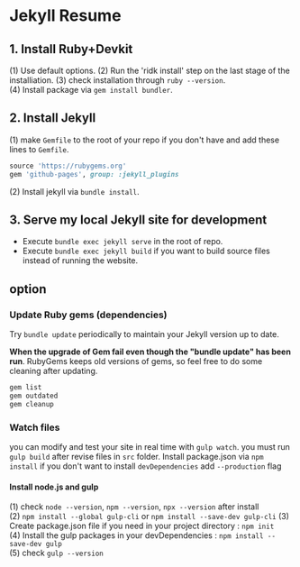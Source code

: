# Jekyll Resume

## 1. Install Ruby+Devkit
(1) Use default options.
(2) Run the 'ridk install' step on the last stage of the installiation.
(3) check installation through `ruby --version`.  
(4) Install package via `gem install bundler`.

## 2. Install Jekyll
(1) make `Gemfile` to the root of your repo if you don't have and add these lines to `Gemfile`.
```ruby
source 'https://rubygems.org'
gem 'github-pages', group: :jekyll_plugins
```
(2) Install jekyll via `bundle install`.

## 3. Serve my local Jekyll site for development
* Execute `bundle exec jekyll serve` in the root of repo.
* Execute `bundle exec jekyll build` if you want to build source files instead of running the website.


## option

### Update Ruby gems (dependencies)
Try `bundle update` periodically to maintain your Jekyll version up to date.
  
**When the upgrade of Gem fail even though the "bundle update" has been run**. RubyGems keeps old versions of gems, so feel free to do some cleaning after updating.
```ruby
gem list
gem outdated
gem cleanup
```

### Watch files
you can modify and test your site in real time with `gulp watch`.
you must run `gulp build` after revise files in `src` folder.
Install package.json via `npm install` if you don't want to install `devDependencies` add `--production` flag

#### Install node.js and gulp
(1) check `node --version`, `npm --version`, `npx --version` after install  
(2) `npm install --global gulp-cli` or `npm install --save-dev gulp-cli` 
(3) Create package.json file if you need in your project directory : `npm init`  
(4) Install the gulp packages in your devDependencies : `npm install --save-dev gulp`  
(5) check `gulp --version`
